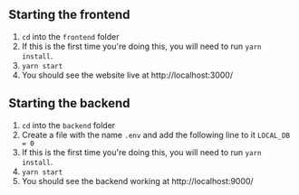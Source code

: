 ## Starting the frontend

1. ```cd``` into the ```frontend``` folder
2. If this is the first time you're doing this, you will need to run ```yarn install```.
3. ```yarn start```
4. You should see the website live at http://localhost:3000/

## Starting the backend
1. ```cd``` into the ```backend``` folder
2. Create a file with the name ```.env``` and add the following line to it ```LOCAL_DB = 0```
3. If this is the first time you're doing this, you will need to run ```yarn install```.
4. ```yarn start```
5. You should see the backend working at http://localhost:9000/
